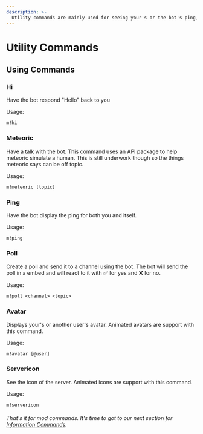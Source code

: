 ```yaml
---
description: >-
  Utility commands are mainly used for seeing your's or the bot's ping, or to view the avatar of a user. None of these commands require both the bot nor author to have any certain role permissions, but this could change with new commands added for the utility category.
---
```


# Utility Commands

## Using Commands

### Hi

Have the bot respond "Hello" back to you

Usage:

```
m!hi
```

### Meteoric

Have a talk with the bot. This command uses an API package to help meteoric simulate a human. This is still underwork though so the things meteoric says can be off topic.

Usage:

```
m!meteoric [topic]
```

### Ping

Have the bot display the ping for both you and itself.

Usage:

```
m!ping
```

### Poll

Create a poll and send it to a channel using the bot. The bot will send the poll in a embed and will react to it with ✅ for yes and ❌ for no.

Usage:

```
m!poll <channel> <topic>
```

### Avatar

Displays your's or another user's avatar. Animated avatars are support with this command.

Usage:

```
m!avatar [@user]
```

### Servericon

See the icon of the server. Animated icons are support with this command.

Usage:

```
m!servericon
```

###### That's it for mod commands. It's time to got to our next section for [Information Commands](command-usage/information-commands.md).